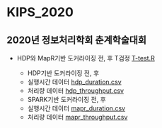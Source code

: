 # KIPS_2020

## 2020년 정보처리학회 춘계학술대회

* HDP와 MapR기반 도커라이징 전, 후 T검정 [T-test.R](https://github.com/boahchoi/KIPS_2020/blob/master/T-test.R)
  
  
  + HDP기반 도커라이징 전, 후 
   - 실행시간 데이터 [hdp_duration.csv](https://github.com/boahchoi/KIPS_2020/blob/master/hdp_duration.csv)
   - 처리량 데이터 [hdp_throughput.csv](https://github.com/boahchoi/KIPS_2020/blob/master/hdp_throughput.csv)


   + SPARK기반 도커라이징 전, 후 
    - 실행시간 데이터 [mapr_duration.csv](https://github.com/boahchoi/KIPS_2020/blob/master/mapr_duration.csv)
    - 처리량 데이터 [mapr_throughput.csv](https://github.com/boahchoi/KIPS_2020/blob/master/mapr_throughput.csv)
